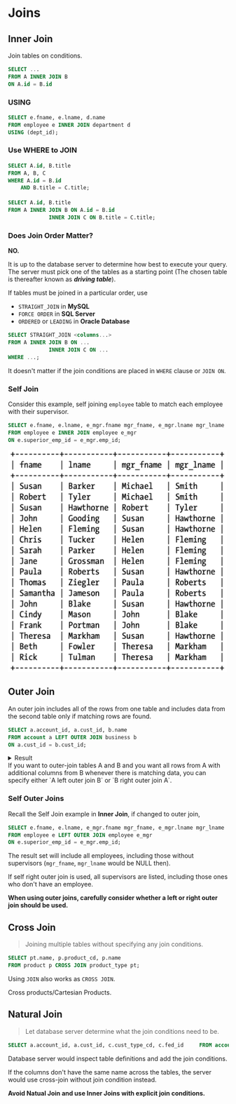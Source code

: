 # Joins

## Inner Join

Join tables on conditions.

```sql
SELECT ...
FROM A INNER JOIN B
ON A.id = B.id
```

### USING

```sql
SELECT e.fname, e.lname, d.name
FROM employee e INNER JOIN department d
USING (dept_id);
```

### Use WHERE to JOIN

```sql
SELECT A.id, B.title
FROM A, B, C
WHERE A.id = B.id
	AND B.title = C.title;

SELECT A.id, B.title
FROM A INNER JOIN B ON A.id = B.id
			 INNER JOIN C ON B.title = C.title;
```

### Does Join Order Matter?

**NO.**

It is up to the database server to determine how best to execute your query. The server must pick one of the tables as a starting point (The chosen table is thereafter known as **_driving table_**).

If tables must be joined in a particular order, use

- `STRAIGHT_JOIN` in **MySQL**
- `FORCE ORDER` in **SQL Server**
- `ORDERED` or `LEADING` in **Oracle Database**

```sql
SELECT STRAIGHT_JOIN <columns...>
FROM A INNER JOIN B ON ...
			 INNER JOIN C ON ...
WHERE ...;
```

It doesn't matter if the join conditions are placed in `WHERE` clause or `JOIN ON`.

### Self Join

Consider this example, self joining `employee` table to match each employee with their supervisor.

```sql
SELECT e.fname, e.lname, e_mgr.fname mgr_fname, e_mgr.lname mgr_lname
FROM employee e INNER JOIN employee e_mgr
ON e.superior_emp_id = e_mgr.emp_id;
```

<img src="Joins.assets/image-20200823170549477.png" alt="image-20200823170549477" width="500" />

## Outer Join

An outer join includes all of the rows from one table and includes data from the second table only if matching rows are found.

```sql
SELECT a.account_id, a.cust_id, b.name
FROM account a LEFT OUTER JOIN business b
ON a.cust_id = b.cust_id;
```

<details>
<summary>Result</summary>
<img src="Joins.assets/image-20200823170041027.png" alt="image-20200823170549477" width="500" />
</details>
If you want to outer-join tables A and B and you want all rows from A with additional columns from B whenever there is matching data, you can specify either `A left outer join B` or `B right outer join A`.

### Self Outer Joins

Recall the Self Join example in **Inner Join**, if changed to outer join,

```sql
SELECT e.fname, e.lname, e_mgr.fname mgr_fname, e_mgr.lname mgr_lname
FROM employee e LEFT OUTER JOIN employee e_mgr
ON e.superior_emp_id = e_mgr.emp_id;
```

The result set will include all employees, including those without supervisors (`mgr_fname`, `mgr_lname` would be NULL then).

If self right outer join is used, all supervisors are listed, including those ones who don't have an employee.

**When using outer joins, carefully consider whether a left or right outer join should be used.**

## Cross Join

> Joining multiple tables without specifying any join conditions.

```sql
SELECT pt.name, p.product_cd, p.name
FROM product p CROSS JOIN product_type pt;
```

Using `JOIN` also works as `CROSS JOIN`.

Cross products/Cartesian Products.

## Natural Join

> Let database server determine what the join conditions need to be.

```sql
SELECT a.account_id, a.cust_id, c.cust_type_cd, c.fed_id     FROM account a NATURAL JOIN customer c;
```

Database server would inspect table definitions and add the join conditions.

If the columns don't have the same name across the tables, the server would use cross-join without join condition instead.

**Avoid Natual Join and use Inner Joins with explicit join conditions.**
